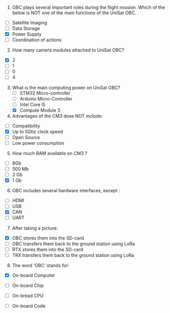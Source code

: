 1. OBC plays several important roles during the flight mission. Which of the below is NOT one of the main functions of the UniSat OBC.

- [ ] Satellite Imaging
- [ ] Data Storage
- [x] Power Supply
- [ ] Coordination of actions

2. How many camera modules attached to UniSat OBC?

- [x] 2
- [ ] 1
- [ ] 0
- [ ] 4

3. What is the main computing power on UniSat OBC?
   - [ ] STM32 Micro-controller
   - [ ] Arduino Micro-Controller
   - [ ] Intel Core i5
   - [x] Compute Module 3

4. Advantages of the CM3 dose NOT include:

- [ ] Compatibility
- [x] Up to 5Ghz clock speed
- [ ] Open Source 
- [ ] Low power consumption

5. How much RAM available on CM3 ?

- [ ] 8Gb
- [ ] 500 Mb
- [ ] 2 Gb
- [x] 1 Gb

6. OBC includes several hardware interfaces, except :

- [ ] HDMI
- [ ] USB
- [x] CAN
- [ ] UART

7. After taking a picture:

- [x] OBC stores them into  the SD-card
- [ ] OBC transfers them back to the ground station using LoRa
- [ ] RTX stores them into the SD-card
- [ ] TRX transfers them back to the ground station using LoRa

8. The word ‘OBC’ stands for:

- [x] On-board Computer
- [ ] On-board Chip 
- [ ] On-bread CPU
- [ ]  On-board Code







 